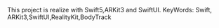 This project is realize with Swift5,ARKit3 and SwiftUI.
KeyWords: Swift, ARKit3,SwiftUI,RealityKit,BodyTrack

